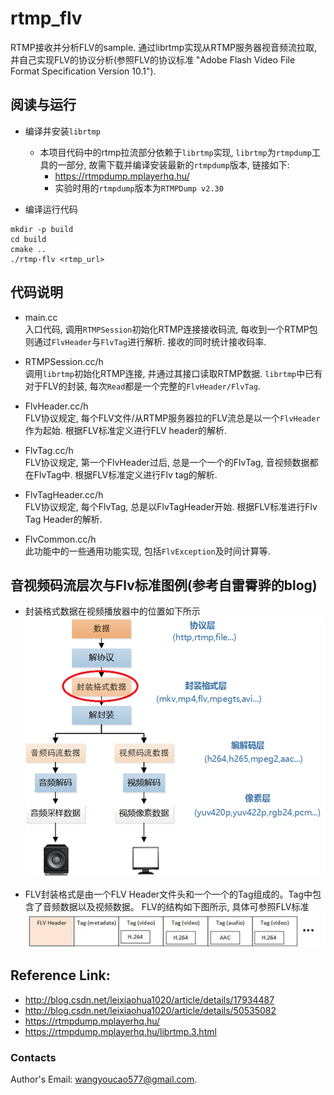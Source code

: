 # rtmp_flv   
RTMP接收并分析FLV的sample. 通过librtmp实现从RTMP服务器视音频流拉取, 并自己实现FLV的协议分析(参照FLV的协议标准 "Adobe Flash Video File Format Specification Version 10.1").     

## 阅读与运行 
- 编译并安装`librtmp`    
	- 本项目代码中的rtmp拉流部分依赖于`librtmp`实现, `librtmp`为`rtmpdump`工具的一部分, 故需下载并编译安装最新的`rtmpdump`版本, 链接如下:    
		- https://rtmpdump.mplayerhq.hu/    
		- 实验时用的`rtmpdump`版本为`RTMPDump v2.30`    
	
- 编译运行代码    
```   
mkdir -p build
cd build
cmake ..
./rtmp-flv <rtmp_url>  
```   

## 代码说明   
- main.cc  
入口代码, 调用`RTMPSession`初始化RTMP连接接收码流, 每收到一个RTMP包则通过`FlvHeader`与`FlvTag`进行解析. 接收的同时统计接收码率.   

- RTMPSession.cc/h  
调用`librtmp`初始化RTMP连接, 并通过其接口读取RTMP数据. `librtmp`中已有对于FLV的封装, 每次`Read`都是一个完整的`FlvHeader/FlvTag`.   

- FlvHeader.cc/h   
FLV协议规定, 每个FLV文件/从RTMP服务器拉的FLV流总是以一个`FlvHeader`作为起始. 根据FLV标准定义进行FLV header的解析.   

- FlvTag.cc/h   
FLV协议规定, 第一个FlvHeader过后, 总是一个一个的FlvTag, 音视频数据都在FlvTag中. 根据FLV标准定义进行Flv tag的解析.   

- FlvTagHeader.cc/h   
FLV协议规定, 每个FlvTag, 总是以FlvTagHeader开始. 根据FLV标准进行Flv Tag Header的解析.   

- FlvCommon.cc/h       
此功能中的一些通用功能实现, 包括`FlvException`及时间计算等.   

## 音视频码流层次与Flv标准图例(参考自雷霄骅的blog)   
- 封装格式数据在视频播放器中的位置如下所示   
![1](assets/1.png)  

- FLV封装格式是由一个FLV Header文件头和一个一个的Tag组成的。Tag中包含了音频数据以及视频数据。 FLV的结构如下图所示, 具体可参照FLV标准      
![2](assets/2.png)

## Reference Link:  
- http://blog.csdn.net/leixiaohua1020/article/details/17934487   
- http://blog.csdn.net/leixiaohua1020/article/details/50535082   
- https://rtmpdump.mplayerhq.hu/   
- https://rtmpdump.mplayerhq.hu/librtmp.3.html   


### Contacts   
Author's Email: wangyoucao577@gmail.com.
